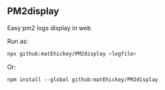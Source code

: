 ## PM2display
Easy pm2 logs display in web

Run as:
```sh
npx github:matEhickey/PM2display <logfile>
```

Or:
```
npm install --global github:matEhickey/PM2display
```
